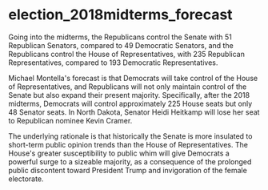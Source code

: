 # election_2018midterms_forecast

Going into the midterms, the Republicans control the Senate with 51 Republican Senators, compared to 49 Democratic Senators, and the Republicans control the House of Representatives, with 235 Republican Representatives, compared to 193 Democratic Representatives. 

Michael Montella's forecast is that Democrats will take control of the House of Representatives, and Republicans will not only maintain control of the Senate but also expand their present majority. Specifically, after the 2018 midterms, Democrats will control approximately 225 House seats but only 48 Senator seats. In North Dakota, Senator Heidi Heitkamp will lose her seat to Republican nominee Kevin Cramer. 

The underlying rationale is that historically the Senate is more insulated to short-term public opinion trends than the House of Representatives. The House's greater susceptibility to public whim will give Democrats a powerful surge to a sizeable majority, as a consequence of the prolonged public discontent toward President Trump and invigoration of the female electorate. 
